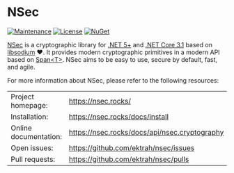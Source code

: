 # NSec

[![Maintenance](https://img.shields.io/maintenance/yes/2021)](https://github.com/ektrah/nsec)
[![License](https://img.shields.io/github/license/ektrah/nsec)](https://nsec.rocks/license)
[![NuGet](https://img.shields.io/nuget/vpre/NSec.Cryptography)](https://www.nuget.org/packages/NSec.Cryptography/21.11.0-preview2)

[NSec](https://nsec.rocks/) is a cryptographic library for
[.NET 5+](https://dotnet.microsoft.com/) and
[.NET Core 3.1](https://dotnet.microsoft.com/) based on
[libsodium](https://libsodium.org/) &#x2764;.
It provides modern cryptographic primitives in a modern API based on
[Span&lt;T&gt;](https://docs.microsoft.com/en-us/archive/msdn-magazine/2017/connect/csharp-all-about-span-exploring-a-new-net-mainstay).
NSec aims to be easy to use, secure by default, fast, and agile.

For more information about NSec, please refer to the following resources:

|                           |                                                  |
|:------------------------- |:------------------------------------------------ |
| Project homepage:         | https://nsec.rocks/                              |
| Installation:             | https://nsec.rocks/docs/install                  |
| Online documentation:     | https://nsec.rocks/docs/api/nsec.cryptography    |
| Open issues:              | https://github.com/ektrah/nsec/issues            |
| Pull requests:            | https://github.com/ektrah/nsec/pulls             |
